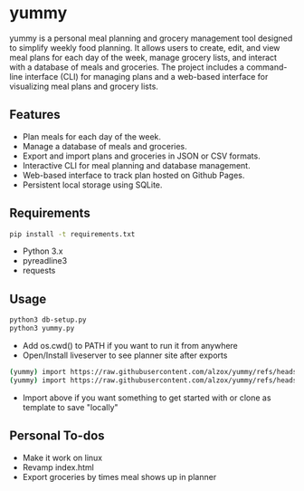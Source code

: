 # yummy

yummy is a personal meal planning and grocery management tool designed to simplify weekly food planning. It allows users to create, edit, and view meal plans for each day of the week, manage grocery lists, and interact with a database of meals and groceries. The project includes a command-line interface (CLI) for managing plans and a web-based interface for visualizing meal plans and grocery lists.

## Features

- Plan meals for each day of the week.
- Manage a database of meals and groceries.
- Export and import plans and groceries in JSON or CSV formats.
- Interactive CLI for meal planning and database management.
- Web-based interface to track plan hosted on Github Pages.
- Persistent local storage using SQLite.

## Requirements

```bash
pip install -t requirements.txt
```

- Python 3.x
- pyreadline3
- requests

## Usage

```bash
python3 db-setup.py
python3 yummy.py
```

- Add os.cwd() to PATH if you want to run it from anywhere
- Open/Install liveserver to see planner site after exports

```bash
(yummy) import https://raw.githubusercontent.com/alzox/yummy/refs/heads/master/docs/plans.json  
(yummy) import https://raw.githubusercontent.com/alzox/yummy/refs/heads/master/docs/grocery.csv 
```

- Import above if you want something to get started with or clone as template to save "locally"

## Personal To-dos

- Make it work on linux
- Revamp index.html
- Export groceries by times meal shows up in planner